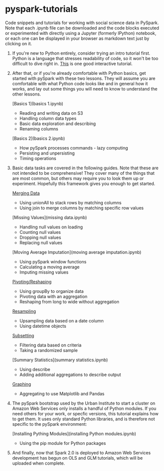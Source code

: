 # pyspark-tutorials
Code snippets and tutorials for working with social science data in PySpark.
Note that each .ipynb file can be downloaded and the code blocks executed or
experimented with directly using a Jupyter (formerly IPython) notebook, or
each one can be displayed in your browser as markdown text just by clicking on
it.

1. If you're new to Python entirely, consider trying an intro tutorial first. 
Python is a language that stresses readability of code, so it won't be too
difficult to dive right in.  [This](http://www.learnpython.org/en/Hello%2C_World%21 "Interactive Python Tutorial") is one good interactive tutorial.


2. After that, or if you're already comfortable with Python basics, get started
with pySpark with these two lessons.  They will assume you are comfortable with 
what Python code looks like and in general how it works, and lay out some things 
you will need to know to understand the other lessons.

   [Basics 1](basics 1.ipynb)
      * Reading and writing data on S3
      * Handling column data types
      * Basic data exploration and describing
      * Renaming columns
      
   [Basics 2](basics 2.ipynb)
      * How pySpark processes commands - lazy computing
      * Persisting and unpersisting
      * Timing operations

3. Basic data tasks are covered in the following guides.  Note that these are not
intended to be comprehensive!  They cover many of the things that are most
common, but others may require you to look them up or experiment.  Hopefully this 
framework gives you enough to get started.

   [Merging Data](merging.ipynb)
      * Using unionAll to stack rows by matching columns
      * Using join to merge columns by matching specific row values
      
   [Missing Values](missing data.ipynb)
      * Handling null values on loading
      * Counting null values
      * Dropping null values
      * Replacing null values
      
   [Moving Average Imputation](moving average imputation.ipynb)
      * Using pySpark window functions
      * Calculating a moving average
      * Imputing missing values
   
   [Pivoting/Reshaping](pivoting.ipynb)
      * Using groupBy to organize data
      * Pivoting data with an aggregation
      * Reshaping from long to wide without aggregation
   
   [Resampling](resampling.ipynb)
      * Upsampling data based on a date column
      * Using datetime objects      
   
   [Subsetting](subsetting.ipynb)
      * Filtering data based on criteria
      * Taking a randomized sample
   
   [Summary Statistics](summary statistics.ipynb)
      * Using describe
      * Adding additional aggregations to describe output
   
   [Graphing](graphing.ipynb)
      * Aggregating to use Matplotlib and Pandas
   
4. The pySpark bootstrap used by the Urban Institute to start a cluster on Amazon
Web Services only installs a handful of Python modules.  If you need others for your
work, or specfic versions, this tutorial explains how to get them.  It uses only 
standard Python libraries, and is therefore not specific to the pySpark environment:

   [Installing Pything Modules](installing Python modules.ipynb)
      * Using the pip module for Python packages

5. And finally, now that Spark 2.0 is deployed to Amazon Web Services development has
begun on OLS and GLM tutorials, which will be uploaded when complete.